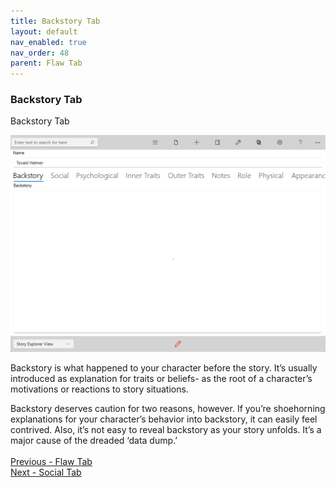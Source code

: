 ```yaml
---
title: Backstory Tab
layout: default
nav_enabled: true
nav_order: 48
parent: Flaw Tab
---
```

### Backstory Tab ###
Backstory Tab

![](Character-Backstory-Tab.png)

 Backstory is what happened to your character before the story. It’s usually introduced as explanation  for traits or beliefs- as the root of a character’s motivations or reactions to story situations.

Backstory deserves caution for two reasons, however. If you’re shoehorning explanations for your character’s behavior into backstory, it can easily feel contrived. Also, it’s not easy to reveal backstory as your story unfolds. It’s a major cause of the dreaded ‘data dump.’
 <br/>
 <br/>
[Previous - Flaw Tab](Flaw_Tab.md) <br/>
[Next - Social Tab](Social_Tab.md) <br/>
